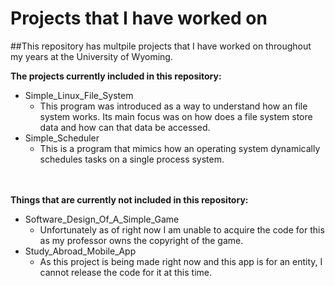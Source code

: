 # Projects that I have worked on

##This repository has multpile projects that I have worked on throughout my years at the University of Wyoming.

**The projects currently included in this repository:**

- Simple_Linux_File_System
  - This program was introduced as a way to understand how an file system works. Its main focus was on how does a file system store data and how can that data be accessed. 
- Simple_Scheduler
  - This is a program that mimics how an operating system dynamically schedules tasks on a single process system.

<br><br>
**Things that are currently not included in this repository:**
- Software_Design_Of_A_Simple_Game
  - Unfortunately as of right now I am unable to acquire the code for this as my professor owns the copyright of the game.
- Study_Abroad_Mobile_App
  - As this project is being made right now and this app is for an entity, I cannot release the code for it at this time. 
